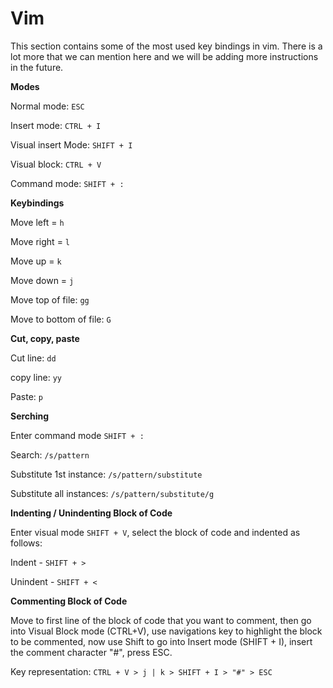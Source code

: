 # Vim

This section contains some of the most used key bindings in vim.  There is a lot more that we can mention here and we will be adding more instructions in the future.

**Modes** 

Normal mode: `ESC`

Insert mode: `CTRL + I`   

Visual insert Mode: `SHIFT + I`

Visual block: `CTRL + V`

Command mode: `SHIFT + :`

**Keybindings**

Move left = `h`

Move right = `l`

Move up = `k`

Move down = `j`

Move top of file: `gg`

Move to bottom of file: `G`

**Cut, copy, paste**

Cut line: `dd` 

copy line: `yy`

Paste: `p`

**Serching**

Enter command mode `SHIFT + :`

Search: `/s/pattern`

Substitute 1st instance: `/s/pattern/substitute` 

Substitute all instances: `/s/pattern/substitute/g`

**Indenting / Unindenting Block of Code**

Enter visual mode `SHIFT + V`, select the block of code and indented as follows:

Indent - `SHIFT + >`

Unindent - `SHIFT + <`

**Commenting Block of Code**

Move to first line of the block of code that you want to comment, then go into Visual Block mode (CTRL+V), use navigations key to highlight the block to be commented, now use Shift to go into Insert mode (SHIFT + I), insert the comment character "#", press ESC.

Key representation: `CTRL + V > j | k > SHIFT + I > "#" > ESC` 
